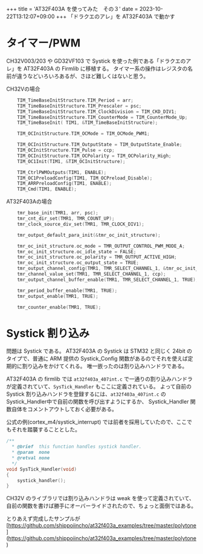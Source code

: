 +++
title = 'AT32F403A を使ってみた　その３'
date = 2023-10-22T13:12:07+09:00
+++
「ドラクエのアレ」を AT32F403A で動かす

# タイマー/PWM 

CH32V003/203 や GD32VF103 で Systick を使った例である「ドラクエのアレ」を AT32F403A の Firmlib に移植する。
タイマー系の操作はレジスタの名前が違うなどいろいろあるが、さほど難しくはないと思う。<br>

CH32Vの場合
```C
    TIM_TimeBaseInitStructure.TIM_Period = arr;
    TIM_TimeBaseInitStructure.TIM_Prescaler = psc;
    TIM_TimeBaseInitStructure.TIM_ClockDivision = TIM_CKD_DIV1;
    TIM_TimeBaseInitStructure.TIM_CounterMode = TIM_CounterMode_Up;
    TIM_TimeBaseInit( TIM1, &TIM_TimeBaseInitStructure);

    TIM_OCInitStructure.TIM_OCMode = TIM_OCMode_PWM1;

    TIM_OCInitStructure.TIM_OutputState = TIM_OutputState_Enable;
    TIM_OCInitStructure.TIM_Pulse = ccp;
    TIM_OCInitStructure.TIM_OCPolarity = TIM_OCPolarity_High;
    TIM_OC1Init(TIM1, &TIM_OCInitStructure);

    TIM_CtrlPWMOutputs(TIM1, ENABLE);
    TIM_OC1PreloadConfig(TIM1, TIM_OCPreload_Disable);
    TIM_ARRPreloadConfig(TIM1, ENABLE);
    TIM_Cmd(TIM1, ENABLE);
```

AT32F403Aの場合
```C
    tmr_base_init(TMR1, arr, psc);
    tmr_cnt_dir_set(TMR1, TMR_COUNT_UP);
    tmr_clock_source_div_set(TMR1, TMR_CLOCK_DIV1);

    tmr_output_default_para_init(&tmr_oc_init_structure);

    tmr_oc_init_structure.oc_mode = TMR_OUTPUT_CONTROL_PWM_MODE_A;
    tmr_oc_init_structure.oc_idle_state = FALSE;
    tmr_oc_init_structure.oc_polarity = TMR_OUTPUT_ACTIVE_HIGH;
    tmr_oc_init_structure.oc_output_state = TRUE;
    tmr_output_channel_config(TMR1, TMR_SELECT_CHANNEL_1, &tmr_oc_init_structure);
    tmr_channel_value_set(TMR1, TMR_SELECT_CHANNEL_1, ccp);
    tmr_output_channel_buffer_enable(TMR1, TMR_SELECT_CHANNEL_1, TRUE);

    tmr_period_buffer_enable(TMR1, TRUE);
    tmr_output_enable(TMR1, TRUE);

    tmr_counter_enable(TMR1, TRUE);
```

# Systick 割り込み

問題は Systick である。
AT32F403A の Systick は STM32 と同じく 24bit のタイプで、普通に ARM 提供の Systick_Config 関数があるのでそれを使えば定期的に割り込みをかけてくれる。
唯一嵌ったのは割り込みハンドラである。<br>

AT32F403A の firmlib では `at32f403a_407int.c` で一通りの割り込みハンドラが定義されていて、`SysTick_Handler` もここに定義されている。
よって自前の Systick 割り込みハンドラを登録するには、`at32f403a_407int.c` の Systick_Handler中で自前の関数を呼び出すようにするか、
Systick_Handler 関数自体をコメントアウトしておく必要がある。<br>

公式の例(cortex_m4/systick_interrupt) では前者を採用していたので、ここでもそれを踏襲することとした。

```C
/**
  * @brief  this function handles systick handler.
  * @param  none
  * @retval none
  */
void SysTick_Handler(void)
{
    systick_handler();
}
```

CH32V のライブラリでは割り込みハンドラは weak を使って定義されていて、自前の関数を書けば勝手にオーバーライドされたので、ちょっと面倒ではある。<br>
 
とりあえず完成したサンプルが[https://github.com/shippoiincho/at32f403a_examples/tree/master/polytone]
(https://github.com/shippoiincho/at32f403a_examples/tree/master/polytone)

